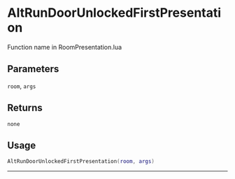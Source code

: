 # AltRunDoorUnlockedFirstPresentation
Function name in RoomPresentation.lua
## Parameters
`room`, `args`
## Returns
`none`
## Usage
```lua
AltRunDoorUnlockedFirstPresentation(room, args)
```
---
